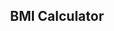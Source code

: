<h2 align='center'> BMI Calculator </h2>

<h4 align='left> This is my first project in flutter where I have built a Body Mass Index Calculator inspired by the beautiful designs made by <a href="https://dribbble.com/shots/4585382-Simple-BMI-Calculator" target="blank">Ruben Vaalt</a>. It is a multi screen app with simple functionality but full-on custom styling.</h4>
<h3> Here is what the application looks like. </h3>
![Uploading bmi-calc-demo.gif…]()







